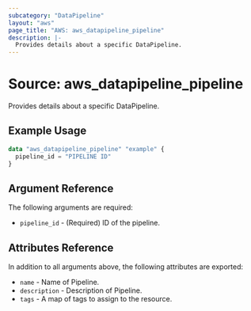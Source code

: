 ```yaml
---
subcategory: "DataPipeline"
layout: "aws"
page_title: "AWS: aws_datapipeline_pipeline"
description: |-
  Provides details about a specific DataPipeline.
---
```


# Source: aws_datapipeline_pipeline

Provides details about a specific DataPipeline.

## Example Usage

```terraform
data "aws_datapipeline_pipeline" "example" {
  pipeline_id = "PIPELINE ID"
}
```

## Argument Reference

The following arguments are required:

* `pipeline_id` - (Required) ID of the pipeline.


## Attributes Reference

In addition to all arguments above, the following attributes are exported:

* `name` - Name of Pipeline.
* `description` - Description of Pipeline.
* `tags` - A map of tags to assign to the resource.

